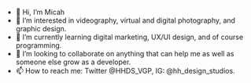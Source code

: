 - 👋 Hi, I’m Micah
- 👀 I’m interested in videography, virtual and digital photography, and graphic design.
- 🌱 I’m currently learning digital marketing, UX/UI design, and of course programming.
- 💞️ I’m looking to collaborate on anything that can help me as well as someone else grow as a developer.
- 📫 How to reach me: Twitter @HHDS_VGP, IG: @hh_design_studios.

<!---
MicahH26/MicahH26 is a ✨ special ✨ repository because its `README.md` (this file) appears on your GitHub profile.
You can click the Preview link to take a look at your changes.
--->
